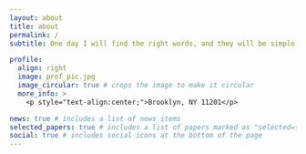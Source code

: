 ```yaml
---
layout: about
title: about
permalink: /
subtitle: One day I will find the right words, and they will be simple.

profile:
  align: right
  image: prof_pic.jpg
  image_circular: true # crops the image to make it circular
  more_info: >
    <p style="text-align:center;">Brooklyn, NY 11201</p>

news: true # includes a list of news items
selected_papers: true # includes a list of papers marked as "selected={true}"
social: true # includes social icons at the bottom of the page
---
```


